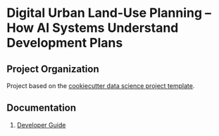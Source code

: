 # Digital Urban Land-Use Planning – How AI Systems Understand Development Plans

## Project Organization

Project based on the <a target="_blank" href="https://drivendata.github.io/cookiecutter-data-science/">cookiecutter data science project template</a>.

## Documentation

1. [Developer Guide](./docs/dev.md)
